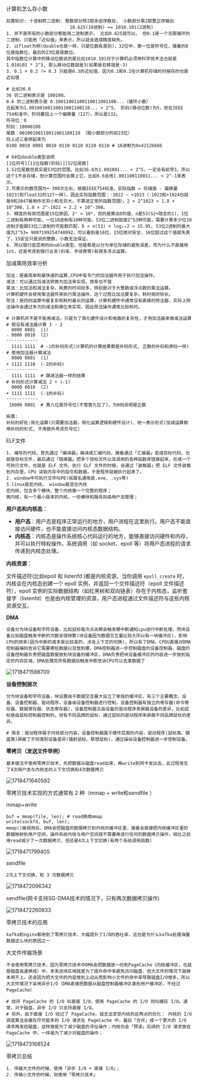 计算机怎么存小数

```shell
前置知识: 十进制转二进制: 整数部分除2取余逆序数处， 小数部分乘2取整正序输出
						10.625(10进制) == 1010.101(2进制)
1. 并不是所有的小数部分都能用二进制表示， 比如0.625就可以， 但0.1是一个无限循环的二进制，只能用「近似值」来表示，所以就会造成精度缺失。
2. 以float为例(double也是一样，只是位数有差别)，32位中，第一位是符号位，接着的8位是指数位，最后的23位是尾数位。
其中指数位计算中的移动位数说的是比如1010.101对于计算机必须用科学技术法也就是1.010101 * 2^3, 那么移动位数就是3(如果是右移就是-3)
3. 0.1 + 0.2 != 0.3 只能是0.3的近似值，因为0.1和0.2在计算机存储的时候存的也是近似值

# 比如36.6
36 的二进制表示是 100100。
0.6 的二进制表示是 0.10011001100110011001100...（循环小数）
合起来为1.00100100110011001100110... × 2^5， 阶码(移动位数)为5，但在IEEE 754标准中，阶码要加上一个偏移量（127），所以是132。
符号位：0
阶码：10000100
尾数：00100100110011001100110 （取小数部分的前23位）
将上述三者拼起来为
0100 0010 0001 0010 0110 0110 0110 0110 # 16进制为0x42126666

# 64位double类型说明
[1位符号][11位指数(阶码)][52位尾数]
1.52位尾数但其实是53位的范围，比如36.6为1.001001... × 2^5，一定会有前导1，所以这个1不会存储，但计算范围时会算上它，比如0.6会用1.001100110011... × 2^-1来表示。
2.可表示的数范围为+-308次左右，根据IEEE754标准，实际指数 = 存储值 - 偏移量1023(和float32的127一样)，因此实际指数范围：-1022 ~ +1023（-1023和+1024也就是0和2047被用作无穷小和无穷大，不算进正常的指数范围），2 × 2^1023 ≈ 1.8 × 10^308，1.0 × 2^-1022 ≈ 2.2 × 10^-308。
3. 精度的有效范围是15位原因，2ⁿ ≈ 10ᴰ，目的是算出D的值，n是53(52+隐含的1)，1位二进制有两种可能，一位10进制有10种可能，53位二进制就是2^53种可能，需要计算多少位10进制才能跟53位二进制的可能数匹配，D ≈ n(53) × log₁₀2 ≈ 15.95, 53位2进制的最大值为2^53= 9007199254740992，可以看到是16位，15位绝对安全，16位超过这个值就失真了，15安全只是说的整数，小数无法保证。
4. 所以银行底层用的double类型，但是都是以分为单位存储的避免误差，而为什么不直接用int，还是考虑到银行业务(利率、手续费等)有很多浮点运算。
```

加减乘除效率分析

```shell
加法：是最简单和最快速的运算,CPU中有专门的加法器件用于执行加法操作。
减法：可以通过将减法转换为加法来实现，效率也不错
乘法：比加法和减法复杂，耗费的时间较多，特别是对于大整数或浮点数的乘法运算。
计算机硬件会使用乘法器件来执行乘法操作，这个过程比加法要复杂，耗时相对较长。
除法：是四则运算中最复杂和耗时最长的运算，计算机硬件中通常没有直接的除法器，实际上除法操作会通过多次的减法和移位来实现，因此除法操作通常比较耗时。

# 计算机并不是不能用减法，只是为了简化硬件设计和电路的复杂性，才用加法器来做减法运算
# 假设有减法器计算 1 - 2
  0000 0001  (1)
- 0000 0010  (2)
------------
  1111 1111  # -1的补码形式(计算机的计算结果都是补码形式, 正数的补码和原码一样)
# 使用加法器计算减法
  0000 0001  (1)
+ 1111 1110  (-2的补码)
------------
  1111 1111  # 跟减法器一样的结果
# 补码形式计算减法 2 + (-1)
  0000 0010  (2)
+ 1111 1111  (-1的补码)
------------
 10000 0001	 # 第八位是符号位(不管第九位了)，为0则说明是正数
 
拓展:
补码的好处:简化运算(只需要加法器，简化运算逻辑和硬件设计)、统一表示形式(加减运算都用补码的形式, 不用额外考虑负号位)
```

ELF文件

~~~shell
1. 编写的代码，首先通过「编译器」编译成汇编代码，接着通过「汇编器」变成目标代码，也就是目标文件，最后通过「链接器」把多个目标文件以及调用的各种函数库链接起来，形成一个可执行文件，也就是 ELF 文件。执行 ELF 文件的时候，会通过「装载器」把 ELF 文件装载到内存里，CPU 读取内存中的指令和数据，于是程序就被执行起来了。
2. window中可执行文件叫PE(拓展名通常是.exe, .sys等)
3.linux是宏内核， window是混合内核
宏内核，包含多个模块，整个内核像一个完整的程序；
微内核，有一个最小版本的内核，一些模块和服务则由用户态管理；
~~~

**用户态和内核态**：

- **用户态**：用户态是程序正常运行的地方，用户进程在这里执行。用户态不能直接访问硬件，也不能直接访问内核态数据结构。
- **内核态**：内核态是操作系统核心代码运行的地方，能够直接访问硬件和内存，并可以执行特权操作。系统调用（如 socket、epoll 等）将用户态进程的请求传递到内核态处理。

**内核资源**：

文件描述符(比如epoll 和 listenfd )都是内核资源，当你调用 `epoll_create` 时，内核会在内核态创建一个 epoll 实例，并返回一个文件描述符（epoll 文件描述符），epoll 实例的实际数据结构（如红黑树和双向链表）存在于内核态，监听套接字（listenfd）也是由内核管理的资源，用户态进程通过文件描述符与这些内核资源交互。

**DMA**

~~~
设备分为块设备和字符设备，比如鼠标每次点击都会触发硬中断通知cpu进行中断处理，而块设备比如磁盘触发中断的次数会很频繁(块设备因为数据交互量比较大所以有一块缓冲区)，影响CPU的效率(因为中断的成本是比较高的，涉及上下文的切换)，所以有了DMA，CPDU直接对DMA控制器编码告诉它需要哪些数据以及放到哪，DMA控制器进一步控制磁盘的设备控制器，磁盘的设备控制器负责把磁盘数据放到块设备的缓冲区，DMA负责把块设备缓冲区的内容进一步放到指定的内存区域，DMA处理完所有数据后触发中断告诉CPU可以去拿数据了
~~~

![1718471588700](../../pic\1718471588700.png)

**设备控制层次**

~~~shell
分为块设备和字符设备，块设置由于数据交互量大设立了单独的缓冲区，有三个主要概念，设备、设备控制器、驱动程序，设备由设备控制器进行控制，设备控制器有独立的寄存器(命令寄存器、数据寄存器、状态寄存器)，设备控制器又由设备的驱动程序来屏蔽设备的差异，比如鼠标是由鼠标控制器控制的，但有不同品牌的鼠标，通过鼠标的驱动程序来屏蔽不同品牌鼠标的差异。

# 简言：驱动程序属于内核部分内容，设备控制器属于硬件层面的内容，驱动程序(鼠标类、键盘类)屏蔽了不同类别设备差异(镭射鼠标、联想鼠标)，通过操纵设备控制器进一步控制设备。
~~~

**零拷贝（发送文件举例）**         

~~~shell
基本做法不使用零拷贝技术，先把数据从磁盘read出来，再write到网卡发出去，此过程发生了4次用户态与内核态的上下文切换和4次数据拷贝
~~~

![1718471640592](../../pic\1718471640592.png)

零拷贝技术实现的方式通常有 2 种（mmap + write和sendfile ）        

mmap+write

~~~shell
buf = mmap(file, len); # read换成mmap
write(sockfd, buf, len);
mmap()被调用后，DMA会把磁盘的数据拷贝到内核的缓冲区里，接着会直接把内核缓冲区里的数据映射到用户空间，操作系统内核与用户空间就不需要再进行任何的数据拷贝操作，相比之前用read减少了一次数据拷贝，但还是4次上下文切换(有两个系统调用函数)
~~~

![1718471799405](../../pic\1718471799405.png)

sendfile

~~~shell
2次上下文切换，和 3 次数据拷贝
~~~

![1718472096342](../../pic\1718472096342.png)

sendfile(网卡支持SG-DMA技术的情况下，只有两次数据拷贝操作)  

![1718472260933](../../pic\1718472260933.png)

零拷贝技术的应用

~~~shell
kafka和nginx都用到了零拷贝技术，大幅提升了I/O的吞吐率，这也是为什么kafka处理海量数据这么块的原因之一
~~~

大文件传输场景

~~~shell
不会使用零拷贝技术，因为零拷贝技术中DMA会把数据放一份到PageCache（内核缓冲区，也就是磁盘高速换成）中，本来这块区域就是为了提升命中率避免访问磁盘，但大文件的情况下就根本用不上，还会因为把大文件的内容放到上边从而影响小文件的命中率导致磁盘I/O增多，所以大文件情况下采用异步I/O（DMA直接把数据从磁盘控制器缓冲区拿到用户缓冲区，不经过PageCache）

# 绕开 PageCache 的 I/O 叫直接 I/O，使用 PageCache 的 I/O 则叫缓存 I/O。通常，对于磁盘，异步 I/O 只支持直接 I/O。
# 另外，由于直接 I/O 绕过了 PageCache，就无法享受内核的这两点的优化： 内核的 I/O 调度算法会缓存尽可能多的 I/O 请求在 PageCache 中，最后「合并」成一个更大的 I/O 请求再发给磁盘，这样做是为了减少磁盘的寻址操作；内核也会「预读」后续的 I/O 请求放在 PageCache 中，一样是为了减少对磁盘的操作；
~~~

![1718473168524](../../pic\1718473168524.png)

零拷贝总结

~~~shell
1. 传输大文件的时候，使用「异步 I/O + 直接 I/O」；
2. 传输小文件的时候，则使用「零拷贝技术」
~~~

